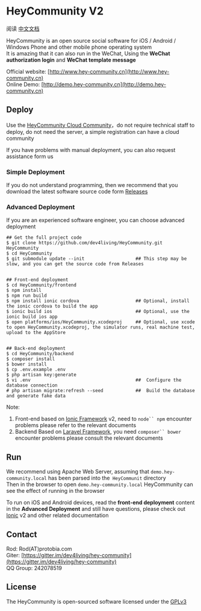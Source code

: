 HeyCommunity V2
============================

阅读 [中文文档](README_CN.md)

HeyCommunity is an open source social software for iOS / Android / Windows Phone and other mobile phone operating system   
It is amazing that it can also run in the WeChat, Using the __WeChat authorization login__ and __WeChat template message__

Official website: [http://www.hey-community.cn](http://www.hey-community.cn)   
Online Demo: [http://demo.hey-community.cn](http://demo.hey-community.cn)   



## Deploy

Use the [HeyCommunity Cloud Community](http://www.hey-community.com/cloud)，do not require technical staff to deploy, do not need the server, a simple registration can have a cloud community

If you have problems with manual deployment, you can also request assistance form us



### Simple Deployment

If you do not understand programming, then we recommend that you download the latest software source code form [Releases](https://github.com/dev4living/HeyCommunity/releases)



### Advanced Deployment

If you are an experienced software engineer, you can choose advanced deployment

```
## Get the full project code
$ git clone https://github.com/dev4living/HeyCommunity.git HeyCommunity
$ cd HeyCommunity
$ git submodule update --init                   ## This step may be slow, and you can get the source code from Releases


## Front-end deployment
$ cd HeyCommunity/frontend
$ npm install
$ npm run build
$ npm install ionic cordova                     ## Optional, install the ionic cordova to build the app
$ ionic build ios                               ## Optional, use the ionic build ios app
$ open platforms/ios/HeyCommunity.xcodeproj     ## Optional, use xcode to open HeyCommunity.xcodeproj, the simulator runs, real machine test, upload to the AppStore


## Back-end deployment
$ cd HeyCommunity/backend
$ composer install
$ bower install
$ cp .env.example .env
$ php artisan key:generate
$ vi .env                                       ##  Configure the database connection
# php artisan migrate:refresh --seed            ##  Build the database and generate fake data
```

Note:

1. Front-end based on [Ionic Framework](http://ionicframework.com) v2, need to `node`` npm` encounter problems please refer to the relevant documents
2. Backend Based on [Laravel Framework](http://laravel.com), you need `composer`` bower` encounter problems please consult the relevant documents



## Run

We recommend using Apache Web Server, assuming that `demo.hey-community.local` has been parsed into the` HeyCommunit` directory   
Then in the browser to open `demo.hey-community.local` HeyCommunity can see the effect of running in the browser

To run on iOS and Android devices, read the __front-end deployment__ content in the __Advanced Deployment__ and still have questions, please check out [Ionic](http://ionicframework.com) v2 and other related documentation



## Contact

Rod: Rod(AT)protobia.com   
Giter: [https://gitter.im/dev4living/hey-community](https://gitter.im/dev4living/hey-community)   
QQ Group: 242078519   



## License

The HeyCommunity is open-sourced software licensed under the [GPLv3](gpl-3.0.txt)

